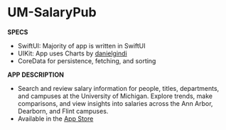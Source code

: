 # UM-SalaryPub
<b>SPECS</b>
<ul>
<li>SwiftUI: Majority of app is written in SwiftUI</li>
<li>UIKit: App uses Charts by <a href="https://github.com/danielgindi/Charts#readme">danielgindi</a></li>
<li>CoreData for persistence, fetching, and sorting
</ul>
<b>APP DESCRIPTION</b>
<ul>
<li>Search and review salary information for people, titles, departments, and campuses at the University of Michigan. Explore trends, make comparisons, and view insights into salaries across the Ann Arbor, Dearborn, and Flint campuses. </li>
<li>Available in the <a href="https://apps.apple.com/us/app/um-salarypub/id1564602975">App Store</a></li>
</ul>
  
